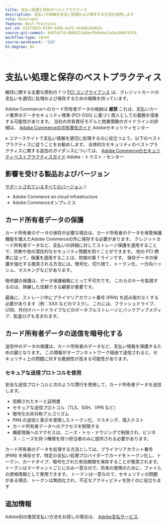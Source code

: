 ```yaml
---
title: 支払い処理と保存のベストプラクティス
description: 支払いの詳細を安全に処理および保存する方法を説明します
role: Developer
feature: Best Practices
exl-id: 635f38d3-0199-4d96-ba75-9edd0cb94b5c
source-git-commit: 94d7a57dcd006251e8eefbdb4ec3a5e140bf43f9
workflow-type: tm+mt
source-wordcount: '529'
ht-degree: 0%

---
```


# 支払い処理と保存のベストプラクティス

維持に関する主要な原則の 1 つ [PCI コンプライアンス](https://experienceleague.adobe.com/docs/commerce-admin/start/compliance/payments/compliance-pci.html) は、クレジットカードの支払いを適切に処理および保存するための戦略を持っています。

Adobe Commerceへのカード所有者データの格納は **厳禁** これは、支払いカード業界のデータセキュリティ標準 (PCI-DSS) に基づく商人としての義務を侵害する可能性があります。 当社の共有責任モデルと商業債務のガイドラインの詳細は、 [Adobe Commerceの共有責任ガイド](https://www.adobe.com/content/dam/cc/en/trust-center/ungated/whitepapers/experience-cloud/adobe-commerce-shared-responsibility-guide.pdf) Adobeセキュリティセンター

e コマースサイトで支払い情報を適切に処理するのに役立つよう、以下のベストプラクティスに従うことをお勧めします。 全体的なセキュリティのベストプラクティスに関する追加のガイダンスについては、 [Adobe Commerceのセキュリティベストプラクティスガイド](https://www.adobe.com/content/dam/cc/en/trust-center/ungated/whitepapers/experience-cloud/adobe-commerce-best-practices-guide.pdf) Adobe・トラスト・センター

## 影響を受ける製品およびバージョン

[サポートされているすべてのバージョン](../../../release/versions.md) /:

* Adobe Commerce an cloud infrastructure
* Adobe Commerceオンプレミス

## カード所有者データの保護

カード所有者のデータの保存が必要な場合は、カード所有者のデータを保管保護機能を備えたAdobe Commerceの外に保存する必要があります。 クレジットカード所有者データなど、支払いの詳細に対してストレージ保護を適用することで、詐欺や他の潜在的なセキュリティ問題を防ぐことができます。 他の PCI 標準に従って、保護を適用することは、防御の第 1 ラインです。 保存データの保護を強化する推奨される方法には、暗号化、切り捨て、トークン化、一方向ハッシュ、マスキングなどがあります。

暗号鍵の保護は、データ保護戦略にとって不可欠です。 これらのキーを監視するのは、熟練した信頼できる顧客が重要です。

最後に、ストレージ中にプライマリアカウント番号 (PAN) を読み取れなくする必要があります（例：XXX などのマスク）。 これには、フラッシュドライブ、USB、外付けハードドライブなどのポータブルストレージとバックアップメディア、監査ログも含まれます。

## カード所有者データの送信を暗号化する

送信中のデータの保護は、カード所有者のデータなど、支払い情報を保護するための鍵となります。 この情報がオープンネットワーク経由で送信されると、セキュリティ上の問題に対する脆弱性が高まる可能性があります。

### セキュアな送信プロトコルを使用

安全な送信プロトコルと次のような慣行を使用して、カード所有者データを送信します。

* 信頼されたキーと証明書
* セキュアな送信プロトコル（TLS、SSH、VPN など）
* 暗号化の非対称アルゴリズム
* PAN の送信と表示を使用したトークン化、マスキング、侵入テスト
* カード所有者データへのアクセスを制限する
* 機密情報へのアクセスは、ニーズ・トゥ・ナウジングで制限され、ビジネス・ニーズを持つ権限を持つ担当者のみに提供される必要があります。

カード所有者のデータを処理する方法としては、プライマリアカウント番号 (PAN) を保存せず、特定の支払い処理プロバイダーでカードをトークン化し、トークン、カードタイプ、暗号化された有効期限を保存することが推奨されます。 トークンはマーチャントごとにのみ一意なので、将来の使用のために、ファイルの資格情報として使用できます。 トークンは一意なので、セキュリティの問題がある場合、トークンは無効化され、不正なアクティビティを防ぐのに役立ちます

## 追加情報

Adobe別の推奨支払い方法をお探しの場合は、 [Adobe支払サービス](https://experienceleague.adobe.com/docs/commerce-merchant-services/payment-services/overview.html).
